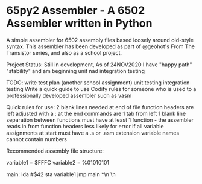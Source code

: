 # 65py2 Assembler - A 6502 Assembler written in Python

A simple assembler for 6502 assembly files based loosely around old-style syntax. This assembler has been developed as part of @geohot's From The Transistor series, and also as a school project.

Project Status:
Still in development, As of 24NOV2020 I have "happy path" "stability" and am beginning unit nad integration testing

TODO:
write test plan (another school assignment)
unit testing 
integration testing
Write a quick guide to use
Codify rules for someone who is used to a professionally developed assembler such as vasm


Quick rules for use:
2 blank lines needed at end of file
function headers are left adjusted with a : at the end
commands are 1 tab from left
1 blank line separation between functions
must have at least 1 function - the assembler reads in from function headers
less likely for error if all variable assignments at start
must have a .s or .asm extension
variable names cannot contain numbers

Recommended assembly file structure:

variable1 = $FFFC
variable2 = %01010101

main:
	lda #$42
	sta variable1
	jmp main
*\n
\n
